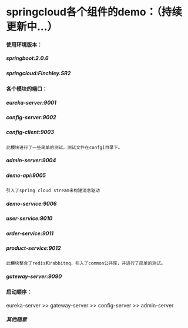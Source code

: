 # springcloud各个组件的demo：（持续更新中...）
#### 使用环境版本：
##### springboot:2.0.6
##### springcloud:Finchley.SR2

#### 各个模块的端口：
##### eureka-server:9001
##### config-server:9002
##### config-client:9003
    此模块进行了一些简单的测试，测试文件在confgi目录下。
##### admin-server:9004
##### demo-api:9005
    引入了spring cloud stream来构建消息驱动
##### demo-service:9006
##### user-service:9010
##### order-service:9011
##### product-service:9012
    此模块整合了redis和rabbitmq，引入了common公共库，并进行了简单的测试。
##### gateway-server:9090

#### 启动顺序：
eureka-server >> gateway-server >> config-server >> admin-server
##### 其他随意
